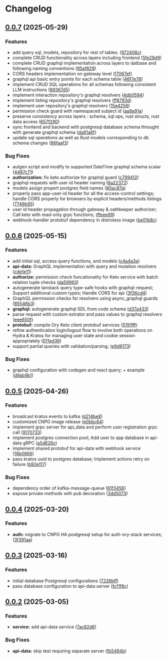 # Changelog

## [0.0.7](https://github.com/szn-app/donation-app/compare/api-data@v0.0.6...api-data@v0.0.7) (2025-05-29)


### Features

* add query sql, models, repository for rest of tables. ([972406c](https://github.com/szn-app/donation-app/commit/972406c88ee4f338971987d977df1bedb6d84737))
* complete CRUD functionality across layers including frontend ([5fe28d9](https://github.com/szn-app/donation-app/commit/5fe28d9729752f83be1295c97b1da081983affd8))
* complete CRUD graphql implementation across layers to datbase and following naming conventions ([95af829](https://github.com/szn-app/donation-app/commit/95af829e9d7966b5d544e603792aa4b2e083cdc8))
* CORS headers implementation on gateway level ([f7067ef](https://github.com/szn-app/donation-app/commit/f7067efe4822ed8b4e2be7b41bbf15df6c480f50))
* graphql api basic entry points for each schema table ([46f7e78](https://github.com/szn-app/donation-app/commit/46f7e78762058520bcd07fbf98529c72f5217797))
* implement CRUD SQL operations for all schemas following consistent LLM instructions ([89367d5](https://github.com/szn-app/donation-app/commit/89367d54e9a3f6427627dda2c732cd4a8e123668))
* implement interaction repository's graphql resolvers ([4db0594](https://github.com/szn-app/donation-app/commit/4db0594fe0d6fc0c9b4817897a23e67a963e85bf))
* implement listing repository's graphql resolvers ([ff8793d](https://github.com/szn-app/donation-app/commit/ff8793dc8b82f6b3a50868c767d0f5165aa0c63a))
* implement user repository's graphql resolvers ([15e4256](https://github.com/szn-app/donation-app/commit/15e4256edcf4d4ddf24e7833301d876dcf848252))
* permission check guard with namespaced subject id ([aa9a91a](https://github.com/szn-app/donation-app/commit/aa9a91aad462833d0d2780d484682433be2eca32))
* preserve consistency across layers : schema, sql ops, rust structs, rust data access ([657f290](https://github.com/szn-app/donation-app/commit/657f290a7861835ec2589c92ca579ee746223666))
* sync frontend and backend with postgresql database schema throught with generate graphql schema ([da91a6f](https://github.com/szn-app/donation-app/commit/da91a6f480c8d9febdb56a538f649d501c57beb7))
* update sql operations as well as Rust models corresponding to db schema changes ([86faaf3](https://github.com/szn-app/donation-app/commit/86faaf3553ccf54a907d7e7476162fc7516200ae))


### Bug Fixes

* autgen script and modify to supported DateTime graphql schema scalar ([4487c71](https://github.com/szn-app/donation-app/commit/4487c71228353f7d6043fa4cb5826b9e56b09c52))
* **authorization:** fix keto authorize for graphql guard ([c799412](https://github.com/szn-app/donation-app/commit/c799412038f0b5f85a34ccad0d815b01b4a97440))
* graphql requests with user id header naming ([8a22372](https://github.com/szn-app/donation-app/commit/8a22372acc77de3329ca8b6b95bf23bc0165ca9e))
* models assign propert postgres field names ([80ac87a](https://github.com/szn-app/donation-app/commit/80ac87aff2780535dd239143e6055e401b5664c6))
* properly pass app-user-id header for all the access-control settings; handle CORS properly for browsers by explicit headers/methods listings ([7749b95](https://github.com/szn-app/donation-app/commit/7749b959253d6f6614765d0872b95651811392e3))
* user id header propagation through gateway & oathkeeper authorizer;  Call keto with read-only grpc functions; ([ffeee99](https://github.com/szn-app/donation-app/commit/ffeee99d3ecc23d2b31623e2ee481e3806294c2f))
* webhook-handler protobuf dependency in distroless image ([be01b8c](https://github.com/szn-app/donation-app/commit/be01b8cb4f496c0f4da62320aec6c1904e47c28b))

## [0.0.6](https://github.com/szn-app/donation-app/compare/api-data@v0.0.5...api-data@v0.0.6) (2025-05-15)


### Features

* add initial sql, access query functions, and models ([c4a4a3e](https://github.com/szn-app/donation-app/commit/c4a4a3e320f156dfac55a973c7d4a47adf55c10d))
* **api-data:** GraphQL implementation with query and mutation resolvers ([cde1e11](https://github.com/szn-app/donation-app/commit/cde1e11ba7db5370627bf5bf52b1192e397d3d04))
* **authorize:** permission check funcationality for Keto service with batch relation tuple checks ([da59993](https://github.com/szn-app/donation-app/commit/da599937051698884c8b03e5715aded44bb91482))
* autogenerate tanstack query type-safe hooks with graphql-request; Support additional custom types; Handle CORS for api ([3f36cd4](https://github.com/szn-app/donation-app/commit/3f36cd481b05dffa9057ad2eb03166079c0330f4))
* GraphQL permission checks for resolvers using async_graphql guards ([85546b3](https://github.com/szn-app/donation-app/commit/85546b32f7a648d1bf140acd633cfb590deea5e3))
* **graphql:** autogenerate graphql SDL from code schema ([d37a433](https://github.com/szn-app/donation-app/commit/d37a433c27cf8c1623ee091ca89a26438f95b653))
* parse request with custom extrator and pass values to graphql resolvers ([eee650f](https://github.com/szn-app/donation-app/commit/eee650f9e80bd808193f5052a06e7bdc5f87d9a1))
* **protobuf:** compile Ory Keto client protobuf services ([5191fff](https://github.com/szn-app/donation-app/commit/5191fff605bbd21ea7aa78a43dd254a602276171))
* refine authentication login/logout flow to involve both operations on Hydra & Kratos for managing user state and cookie session appropriately ([011ed36](https://github.com/szn-app/donation-app/commit/011ed369bfe494c2d33ced1f7dd4c24b51dfdf0d))
* support partial queries with validation/parsing; ([e9d9173](https://github.com/szn-app/donation-app/commit/e9d9173f29c8f773a904795e167850285a614bdb))


### Bug Fixes

* graphql configuration with codegen and react query; + example ([d9ab9b1](https://github.com/szn-app/donation-app/commit/d9ab9b15f25dfdab3a9069cbef3928866c856db9))

## [0.0.5](https://github.com/szn-app/donation-app/compare/api-data@v0.0.4...api-data@v0.0.5) (2025-04-26)


### Features

* broadcast kratos events to kafka ([d214be8](https://github.com/szn-app/donation-app/commit/d214be8c231516fe6d7548a57b59122527c2f5fc))
* customized CNPG image release ([e0bbc64](https://github.com/szn-app/donation-app/commit/e0bbc64ea06aabc2987f324140dfec3cc687ca11))
* implement grpc server for api_data and perform user registration grpc call ([9170733](https://github.com/szn-app/donation-app/commit/9170733c5064a109ab88af729cc18fb0393340c8))
* implement postgres connection pool; Add user to app database in api-data gRPC ([a5d626c](https://github.com/szn-app/donation-app/commit/a5d626c402ca265f56cc311dc20813580aa0ab46))
* implement shared protobuf for api-data with webhook service ([19b0666](https://github.com/szn-app/donation-app/commit/19b066671cb0b3f39359ffb54348ba4ff44ce6c3))
* pass kratos uuid to postgres database; Implement actions retry on failure ([b92e117](https://github.com/szn-app/donation-app/commit/b92e117e9a210f818f1f762df6d68595e4d9dcdd))


### Bug Fixes

* dependency order of kafka-message-queue ([61f3456](https://github.com/szn-app/donation-app/commit/61f34561abb2c27a9ea0d64db0486ca84d68011f))
* expose private methods with pub decoration ([3dd5073](https://github.com/szn-app/donation-app/commit/3dd5073f14fced0c98e5e5f62bf553335812c981))

## [0.0.4](https://github.com/szn-app/donation-app/compare/api-data@v0.0.3...api-data@v0.0.4) (2025-03-20)


### Features

* **auth:** migrate to CNPG HA postgresql setup for auth-ory-stack services; ([3f391aa](https://github.com/szn-app/donation-app/commit/3f391aad82507433bd1fc57729663a3ddc9a93e4))

## [0.0.3](https://github.com/szn-app/donation-app/compare/api-data@v0.0.2...api-data@v0.0.3) (2025-03-16)


### Features

* initial database Postgresql configurations ([7226bff](https://github.com/szn-app/donation-app/commit/7226bffe11af7aaf864e4a37fcf212b9c027487c))
* pass database configuration to api-data server ([fcf1f8c](https://github.com/szn-app/donation-app/commit/fcf1f8cc7012348d80ae93c7901e404eb0773721))

## [0.0.2](https://github.com/szn-app/donation-app/compare/api-data-v0.0.1...api-data@v0.0.2) (2025-03-05)


### Features

* **service:** add api-data service ([7ac82d6](https://github.com/szn-app/donation-app/commit/7ac82d6fd94ead4fd7231ae0142b5f7c6c57f3f4))


### Bug Fixes

* **api-data:** skip test requiring separate server ([fb5494b](https://github.com/szn-app/donation-app/commit/fb5494bb5ad6c663b07d459255bfec39f0d9ec06))
